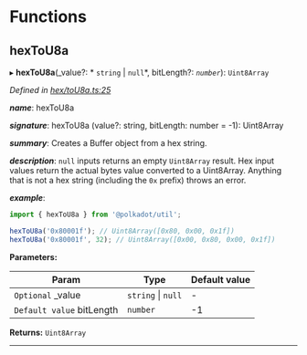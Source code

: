 

# Functions

<a id="hextou8a"></a>

##  hexToU8a

▸ **hexToU8a**(_value?: * `string` &#124; `null`*, bitLength?: *`number`*): `Uint8Array`

*Defined in [hex/toU8a.ts:25](https://github.com/polkadot-js/common/blob/7153110/packages/util/src/hex/toU8a.ts#L25)*

*__name__*: hexToU8a

*__signature__*: hexToU8a (value?: string, bitLength: number = -1): Uint8Array

*__summary__*: Creates a Buffer object from a hex string.

*__description__*: `null` inputs returns an empty `Uint8Array` result. Hex input values return the actual bytes value converted to a Uint8Array. Anything that is not a hex string (including the `0x` prefix) throws an error.

*__example__*:   

```javascript
import { hexToU8a } from '@polkadot/util';

hexToU8a('0x80001f'); // Uint8Array([0x80, 0x00, 0x1f])
hexToU8a('0x80001f', 32); // Uint8Array([0x00, 0x80, 0x00, 0x1f])
```

**Parameters:**

| Param | Type | Default value |
| ------ | ------ | ------ |
| `Optional` _value |  `string` &#124; `null`| - |
| `Default value` bitLength | `number` |  -1 |

**Returns:** `Uint8Array`

___

